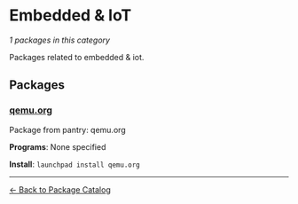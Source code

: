 # Embedded & IoT

*1 packages in this category*

Packages related to embedded & iot.

## Packages

### [qemu.org](../packages/qemu.org/index.md)

Package from pantry: qemu.org

**Programs**: None specified

**Install**: `launchpad install qemu.org`

---

[← Back to Package Catalog](../package-catalog.md)
